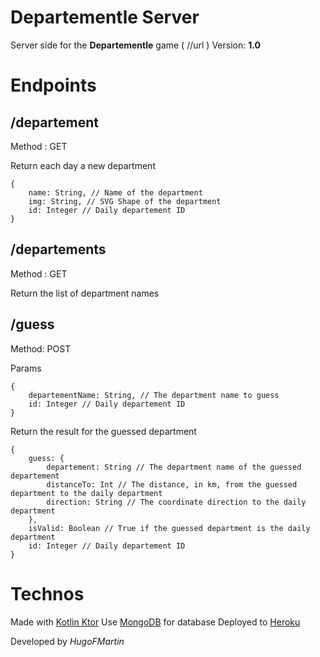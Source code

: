 # Departementle Server

Server side for the **Departementle** game ( //url )
Version: **1.0**

# Endpoints

## /departement
Method : GET

Return each day a new department

    {
	    name: String, // Name of the department
	    img: String, // SVG Shape of the department
	    id: Integer // Daily departement ID
    }
## /departements
Method : GET

Return the list of department names
## /guess
Method: POST

Params

    {
	    departementName: String, // The department name to guess
	    id: Integer // Daily departement ID
    }

Return the result for the guessed department
	

    {
	    guess: {
			departement: String // The department name of the guessed departement
			distanceTo: Int // The distance, in km, from the guessed department to the daily department
			direction: String // The coordinate direction to the daily department
		},
		isValid: Boolean // True if the guessed department is the daily department
		id: Integer // Daily departement ID
    }

# Technos

Made with [Kotlin Ktor](https://ktor.io/)
Use [MongoDB](https://www.mongodb.com/) for database
Deployed to [Heroku](https://www.heroku.com/home) 

Developed by *HugoFMartin*
